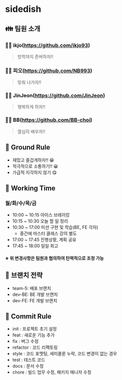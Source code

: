 # sidedish

## 👪 팀원 소개

### 🙋‍♂️ ikjo(https://github.com/ikjo93)
> 방학까지 존버하자!!

### 🙋‍♂️ 피오(https://github.com/NB993)
> 맞춰 나가자!!

### 🙋‍♂️ JinJeon(https://github.com/JinJeon)
> 행복하게 하자!!

### 🙋‍♂️ BB(https://github.com/BB-choi)
> 열심히 배우자!!

## 🎄 Ground Rule
+ 재밌고 즐겁게하자!! 😁
+ 적극적으로 소통하기!! 😀
+ 가급적 지각하지 않기 😋

## 🎁 Working Time
### 월/화/수/목/금
+ 10:00 ~ 10:15 아이스 브레이킹
+ 10:15 ~ 10:30 오늘 할 일 정리
+ 10:30 ~ 17:00 미션 구현 및 학습(BE, FE 각자)
  + 중간에 마스터 클래스 강의 별도 
+ 17:00 ~ 17:45 진행상황, 계획 공유
+ 17:45 ~ 18:00 일일 회고
#### ※ 위 변경사항은 팀원과 협의하여 탄력적으로 조정 가능

## 🔧 브랜치 전략
+ team-5: 배포 브랜치
+ dev-BE: BE 개발 브랜치
+ dev-FE: FE 개발 브랜치

## 🎉 Commit Rule
+ init : 프로젝트 초기 설정
+ feat : 새로운 기능 추가
+ fix : 버그 수정
+ refactor : 코드 리팩토링
+ style : 코드 포맷팅, 세미콜론 누락, 코드 변경이 없는 경우
+ test : 테스트 코드
+ docs : 문서 수정
+ chore : 빌드 업무 수정, 패키지 매니저 수정
